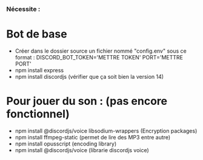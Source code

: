 ### Nécessite : 

# Bot de base
- Créer dans le dossier source un fichier nommé "config.env" sous ce format :
    DISCORD_BOT_TOKEN='METTRE TOKEN'
    PORT='METTRE PORT'
- npm install express
- npm install discordjs (vérifier que ça soit bien la version 14)

# Pour jouer du son : (pas encore fonctionnel)
- npm install @discordjs/voice libsodium-wrappers (Encryption packages)
- npm install ffmpeg-static (permet de lire des MP3 entre autre)
- npm install opusscript (encoding library)
- npm install @discordjs/voice (librarie discordjs voice)